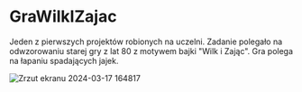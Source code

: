 # GraWilkIZajac

Jeden z pierwszych projektów robionych na uczelni. Zadanie polegało na odwzorowaniu starej gry z lat 80 z motywem bajki "Wilk i Zając". Gra polega na łapaniu spadających jajek.



![Zrzut ekranu 2024-03-17 164817](https://github.com/GiermaszAlan/GraWilkIZajac/assets/163752743/3497bc59-45c2-414b-9d11-48d75a1c7def)

